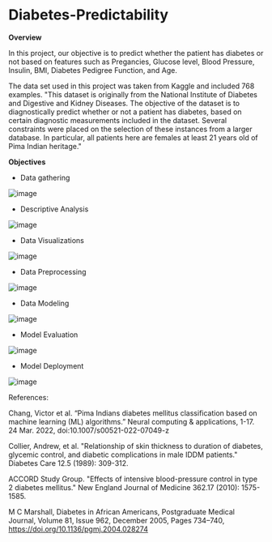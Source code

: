 # Diabetes-Predictability

**Overview**

In this project, our objective is to predict whether the patient has diabetes or not based on features such as Pregancies, Glucose level, Blood Pressure, Insulin, BMI, Diabetes Pedigree Function, and Age. 


The data set used in this project was taken from Kaggle and included 768 examples. "This dataset is originally from the National Institute of Diabetes and Digestive and Kidney Diseases. The objective of the dataset is to diagnostically predict whether or not a patient has diabetes, based on certain diagnostic measurements included in the dataset. Several constraints were placed on the selection of these instances from a larger database. In particular, all patients here are females at least 21 years old of Pima Indian heritage." 



**Objectives**


* Data gathering
  

![image](https://github.com/hrobinl/Diabetes-Predictability/assets/135649789/7340812b-6f83-4960-ae67-210c5bed1484)


* Descriptive Analysis


![image](https://github.com/hrobinl/Diabetes-Predictability/assets/135649789/842a6d28-520a-4b22-be68-56c06548ab5b)

* Data Visualizations
  
  
![image](https://github.com/hrobinl/Diabetes-Predictability/assets/135649789/84c54244-b6f5-40a0-9141-549f1b436c01)

  
* Data Preprocessing
  
  
![image](https://github.com/hrobinl/Diabetes-Predictability/assets/135649789/1f7c14c1-426c-40b1-9924-203c34ad7ff8)

  
* Data Modeling
  

![image](https://github.com/hrobinl/Diabetes-Predictability/assets/135649789/8939ee2c-21d7-4fe8-ad0c-c97da08ba9d7)

* Model Evaluation
  
  
![image](https://github.com/hrobinl/Diabetes-Predictability/assets/135649789/fcc3ca6b-7579-4194-99bd-f04921c2dfe9)

  
* Model Deployment
  

![image](https://github.com/hrobinl/Diabetes-Predictability/assets/135649789/064bf4ef-531f-4e06-9da3-b23ab9894506)




References: 


Chang, Victor et al. “Pima Indians diabetes mellitus classification based on machine learning (ML) algorithms.” Neural computing & applications, 1-17. 24 Mar. 2022, doi:10.1007/s00521-022-07049-z



Collier, Andrew, et al. "Relationship of skin thickness to duration of diabetes, glycemic control, and diabetic complications in male IDDM patients." Diabetes Care 12.5 (1989): 309-312.



ACCORD Study Group. "Effects of intensive blood-pressure control in type 2 diabetes mellitus." New England Journal of Medicine 362.17 (2010): 1575-1585.



M C Marshall, Diabetes in African Americans, Postgraduate Medical Journal, Volume 81, Issue 962, December 2005, Pages 734–740, https://doi.org/10.1136/pgmj.2004.028274
